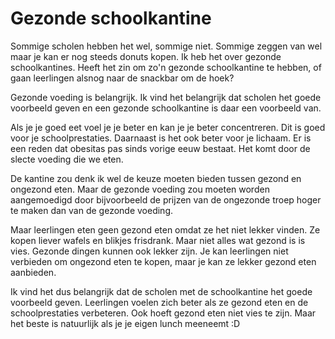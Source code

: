 # Gezonde schoolkantine

Sommige scholen hebben het wel, sommige niet. Sommige zeggen van wel maar je kan er nog steeds donuts kopen. Ik heb het over gezonde schoolkantines. Heeft het zin om zo'n gezonde schoolkantine te hebben, of gaan leerlingen alsnog naar de snackbar om de hoek? <!--En wie definieert gezond?-->

Gezonde voeding is belangrijk. Ik vind het belangrijk dat scholen het goede voorbeeld geven en een gezonde schoolkantine is daar een voorbeeld van.

Als je je goed eet voel je je beter en kan je je beter concentreren. Dit is goed voor je schoolprestaties. Daarnaast is het ook beter voor je lichaam. Er is een reden dat obesitas pas sinds vorige eeuw bestaat. Het komt door de slecte voeding die we eten.

De kantine zou denk ik wel de keuze moeten bieden tussen gezond en ongezond eten. Maar de gezonde voeding zou moeten worden aangemoedigd door bijvoorbeeld de prijzen van de ongezonde troep hoger te maken dan van de gezonde voeding.

Maar leerlingen eten geen gezond eten omdat ze het niet lekker vinden. Ze kopen liever wafels en blikjes frisdrank. Maar niet alles wat gezond is is vies. Gezonde dingen kunnen ook lekker zijn. Je kan leerlingen niet verbieden om ongezond eten te kopen, maar je kan ze lekker gezond eten aanbieden.

Ik vind het dus belangrijk dat de scholen met de schoolkantine het goede voorbeeld geven. Leerlingen voelen zich beter als ze gezond eten en de schoolprestaties verbeteren. Ook hoeft gezond eten niet vies te zijn. Maar het beste is natuurlijk als je je eigen lunch meeneemt :D
